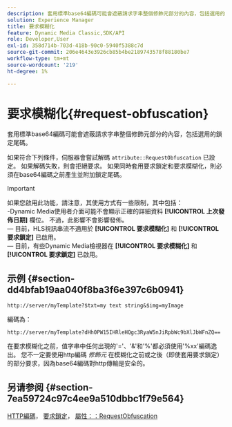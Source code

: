 ```yaml
---
description: 套用標準base64編碼可能會遮蔽請求字串整個修飾元部分的內容，包括選用的鎖定尾碼。
solution: Experience Manager
title: 要求模糊化
feature: Dynamic Media Classic,SDK/API
role: Developer,User
exl-id: 358d714b-703d-418b-90c0-5940f5388c7d
source-git-commit: 206e4643e3926cb85b4be2189743578f88180be7
workflow-type: tm+mt
source-wordcount: '219'
ht-degree: 1%

---
```


# 要求模糊化{#request-obfuscation}

套用標準base64編碼可能會遮蔽請求字串整個修飾元部分的內容，包括選用的鎖定尾碼。

如果符合下列條件，伺服器會嘗試解碼 `attribute::RequestObfuscation` 已設定。 如果解碼失敗，則會拒絕要求。 如果同時套用要求鎖定和要求模糊化，則必須在base64編碼之前產生並附加鎖定尾碼。

>[!IMPORTANT]
>
>如果您啟用此功能，請注意，其使用方式有一些限制，其中包括：<br>-Dynamic Media使用者介面可能不會顯示正確的詳細資料 **[!UICONTROL 上次發佈日期]** 欄位。 不過，此影響不會影響發佈。<br> — 目前，HLS視訊串流不適用於 **[!UICONTROL 要求模糊化]** 和 **[!UICONTROL 要求鎖定]** 已啟用。<br> — 目前，有些Dynamic Media檢視器在 **[!UICONTROL 要求模糊化]** 和 **[!UICONTROL 要求鎖定]** 已啟用。

## 示例 {#section-dd4bfab19aa040f8ba3f6e397c6b0941}

`http://server/myTemplate?$txt=my text string&$img=myImage`

編碼為：

`http://server/myTemplate?dHh0PW15IHRleHQgc3RyaW5nJiRpbWc9bXlJbWFnZQ==`

在要求模糊化之前，值字串中任何出現的&#39;=&#39;、&#39;&amp;&#39;和&#39;%&#39;都必須使用&#39;%xx&#39;編碼逸出。 您不一定要使用http編碼 *修飾元* 在模糊化之前或之後（即使套用要求鎖定）的部分要求，因為base64編碼對http傳輸是安全的。

## 另请参阅 {#section-7ea59724c97c4ee9a510dbbc1f79e564}

[HTTP編碼](../../../../../is-api/http-ref/image-serving-api-ref/c-http-protocol-reference/c-syntax-and-features/r-http-encoding.md#reference-bb34dd13f316462695448acfa8f92df7)， [要求鎖定](../../../../../is-api/http-ref/image-serving-api-ref/c-http-protocol-reference/c-syntax-and-features/r-request-locking.md#reference-4177193d20774daab0dbf206a927844c)， [屬性：：RequestObfuscation](../../../../../is-api/image-catalog/image-serving-api-ref/c-image-catalog-reference/c-attributes-reference/r-requestobfuscation.md#reference-730a3330253343f893419ebd52baf0bd)
